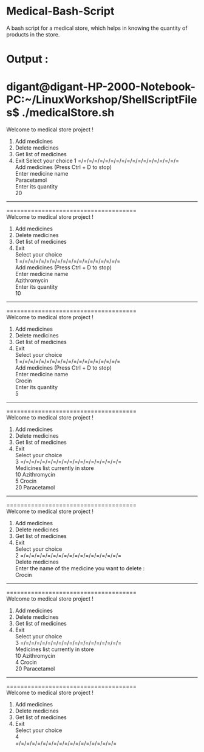 # Medical-Bash-Script
A bash script for a medical store, which helps in knowing the quantity of products in the store.
# Output :
digant@digant-HP-2000-Notebook-PC:~/LinuxWorkshop/ShellScriptFiles$ ./medicalStore.sh
=====================================
Welcome to medical store project !
1. Add medicines
2. Delete medicines
3. Get list of medicines
4. Exit
Select your choice
1
=/=/=/=/=/=/=/=/=/=/=/=/=/=/=/=/=/=/=<br/>
Add medicines (Press Ctrl + D to stop)
<br/>Enter medicine name
<br/>Paracetamol
<br/>Enter its quantity
<br/>20
******************************************
=====================================
<br/>Welcome to medical store project !
1. Add medicines
2. Delete medicines
3. Get list of medicines
4. Exit
<br/>Select your choice
<br/>1
=/=/=/=/=/=/=/=/=/=/=/=/=/=/=/=/=/=/=
<br/>Add medicines (Press Ctrl + D to stop)
<br/>Enter medicine name
<br/>Azithromycin
<br/>Enter its quantity
<br/>10
******************************************
=====================================
<br/>Welcome to medical store project !
1. Add medicines
2. Delete medicines
3. Get list of medicines
4. Exit
<br/>Select your choice
<br/>1
=/=/=/=/=/=/=/=/=/=/=/=/=/=/=/=/=/=/=
<br/>Add medicines (Press Ctrl + D to stop)
<br/>Enter medicine name
<br/>Crocin
<br/>Enter its quantity
<br/>5
******************************************
=====================================
<br/>Welcome to medical store project !
1. Add medicines
2. Delete medicines
3. Get list of medicines
4. Exit
<br/>Select your choice
<br/>3
=/=/=/=/=/=/=/=/=/=/=/=/=/=/=/=/=/=/=
<br/>Medicines list currently in store
<br/>     10 Azithromycin
<br/>      5 Crocin
<br/>     20 Paracetamol
******************************************
=====================================
<br/>Welcome to medical store project !
1. Add medicines
2. Delete medicines
3. Get list of medicines
4. Exit
<br/>Select your choice
<br/>2
=/=/=/=/=/=/=/=/=/=/=/=/=/=/=/=/=/=/=
<br/>Delete medicines
<br/>Enter the name of the medicine you want to delete : 
<br/>Crocin

******************************************
=====================================
<br/>Welcome to medical store project !
1. Add medicines
2. Delete medicines
3. Get list of medicines
4. Exit
<br/>Select your choice
<br/>3
=/=/=/=/=/=/=/=/=/=/=/=/=/=/=/=/=/=/=
<br/>Medicines list currently in store
<br/>     10 Azithromycin
<br/>      4 Crocin
<br/>     20 Paracetamol
******************************************
=====================================
<br/>Welcome to medical store project !
1. Add medicines
2. Delete medicines
3. Get list of medicines
4. Exit
<br/>Select your choice
<br/>4
<br/>=/=/=/=/=/=/=/=/=/=/=/=/=/=/=/=/=/=/=
